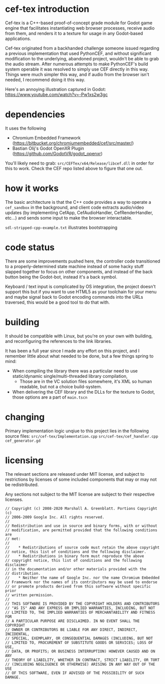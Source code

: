 # cef-tex introduction
Cef-tex is a C++-based proof-of-concept grade module for Godot game engine that 
facilitates instantiating web browser processes, receive audio from them, 
and renders it to a texture for usage in any Godot-based applications. 

Cef-tex originated from a backhanded challenge someone issued regarding a previous 
implementation that used PythonCEF, and without significant modification to the
underlying, abandoned project, wouldn't be able to grab the audio stream. After
numerous attempts to make PythonCEF's build system operable it was resolved to 
simply use CEF directly in this way. Things were much simpler this way, and if
audio from the browser isn't needed, I recommend doing it this way.

Here's an annoying illustration captured in Godot: https://www.youtube.com/watch?v=-Pw1xs2w3gc

# dependencies
It uses the following 
- Chromium Embedded Framework (https://bitbucket.org/chromiumembedded/cef/src/master/)
- Bastian Olij's Godot OpenXR Plugin (https://github.com/GodotVR/godot_openxr)

You'll likely need to grab: `src/CEFTex/x64/Release/libcef.dll`
in order for this to work. Check the CEF repo listed above to figure that one out.

# how it works
The basic architecture is that the C++ code provides a way to operate a `cef_sandbox`
in the background, and client code extracts audio/video updates (by implementing CefApp, 
CefAudioHandler, CefRenderHandler, etc...) and sends some input to make the browser
interactable.

`sdl-stripped-cpp-example.txt` illustrates bootstrapping

# code status
There are some improvements pushed here, the controller code transitioned to a 
properly-determined state machine instead of some hacky stuff slapped together
to focus on other components, and instead of the back button being the Godot-bot,
instead it's a back symbol.

Keyboard / text input is complicated by OS integration, the project doesn't support this
but if you want to use HTML5 as your toolchain for your menu and maybe signal back to
Godot encoding commands into the URLs traversed, this would be a good tool to do that with.

# building
It should be compatible with Linux, but you're on your own with building, and 
reconfiguring the references to the link libraries.

It has been a full year since I made any effort on this project, and I remember 
little about what needed to be done, but a few things spring to mind:
- When compiling the library there was a particular need to use static/dynamic single/multi-threaded library compilation, 
  - Those are in the VC solution files somewhere, it's XML so human readable, but not a choice build-system.
- When delivering the CEF library and the DLLs for the texture to Godot, those options are a part of `main.tscn`

# changing
Primary implementation logic unqiue to this project lies in the following source files:
`src/cef-tex/Implementation.cpp`
`src/cef-tex/cef_handler.cpp`
`cef_generator.gd`

# licensing
The relevant sections are released under MIT license, and subject to restrictions by licenses of some included components that may or may not be redistributed.

Any sections not subject to the MIT license are subject to their respective licenses.

```
// Copyright (c) 2008-2020 Marshall A. Greenblatt. Portions Copyright (c)
// 2006-2009 Google Inc. All rights reserved.
//
// Redistribution and use in source and binary forms, with or without
// modification, are permitted provided that the following conditions are
// met:
//
//    * Redistributions of source code must retain the above copyright
// notice, this list of conditions and the following disclaimer.
//    * Redistributions in binary form must reproduce the above
// copyright notice, this list of conditions and the following disclaimer
// in the documentation and/or other materials provided with the
// distribution.
//    * Neither the name of Google Inc. nor the name Chromium Embedded
// Framework nor the names of its contributors may be used to endorse
// or promote products derived from this software without specific prior
// written permission.
//
// THIS SOFTWARE IS PROVIDED BY THE COPYRIGHT HOLDERS AND CONTRIBUTORS
// "AS IS" AND ANY EXPRESS OR IMPLIED WARRANTIES, INCLUDING, BUT NOT
// LIMITED TO, THE IMPLIED WARRANTIES OF MERCHANTABILITY AND FITNESS FOR
// A PARTICULAR PURPOSE ARE DISCLAIMED. IN NO EVENT SHALL THE COPYRIGHT
// OWNER OR CONTRIBUTORS BE LIABLE FOR ANY DIRECT, INDIRECT, INCIDENTAL,
// SPECIAL, EXEMPLARY, OR CONSEQUENTIAL DAMAGES (INCLUDING, BUT NOT
// LIMITED TO, PROCUREMENT OF SUBSTITUTE GOODS OR SERVICES; LOSS OF USE,
// DATA, OR PROFITS; OR BUSINESS INTERRUPTION) HOWEVER CAUSED AND ON ANY
// THEORY OF LIABILITY, WHETHER IN CONTRACT, STRICT LIABILITY, OR TORT
// (INCLUDING NEGLIGENCE OR OTHERWISE) ARISING IN ANY WAY OUT OF THE USE
// OF THIS SOFTWARE, EVEN IF ADVISED OF THE POSSIBILITY OF SUCH DAMAGE.
```
